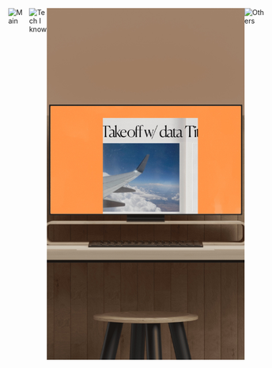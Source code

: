 <div style="display:flex;">
  <img src="https://github.com/TopoChigga/profile/blob/main/myFile12-5-2023_22523_PM.gif" alt="Main" width="400" style="margin-right:10px;"/>
  <img src="https://github.com/TopoChigga/profile/blob/main/myFile12-5-2023_32148_PM.gif" alt="Tech I know" width="400"/>
  <img src="https://github.com/TopoChigga/profile/blob/main/page0.JPG" alt="Takeoff with data" width="400"/>
  <img src="https://github.com/TopoChigga/profile/blob/main/myFile12-5-2023_25539_PM.gif" alt="Others" width="400"/>
</div>
